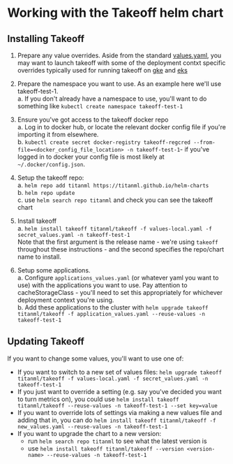 
# Working with the Takeoff helm chart
## Installing Takeoff  

  
1. Prepare any value overrides. Aside from the standard [values.yaml](https://raw.githubusercontent.com/titanml/helm-charts/main/charts/takeoff/values.yaml), you may want to launch takeoff with some of the deployment contxt specific overrides typically used for running takeoff on [gke](https://raw.githubusercontent.com/titanml/helm-charts/main/charts/takeoff/overwrites/values-gke.yaml) and [eks](https://raw.githubusercontent.com/titanml/helm-charts/main/charts/takeoff/overwrites/values-eks.yaml)  

2. Prepare the namespace you want to use. As an example here we'll use takeoff-test-1.  
a. If you don't already have a namespace to use, you'll want to do something like `kubectl create namespace takeoff-test-1`  
  
  
3. Ensure you've got access to the takeoff docker repo  
a. Log in to docker hub, or locate the relevant docker config file if you're importing it from elsewhere.  
b. `kubectl create secret docker-registry takeoff-regcred --from-file=<docker_config_file_location> -n takeoff-test-1`- if you've logged in to docker your config file is most likely at `~/.docker/config.json`.  
  
4. Setup the takeoff repo:  
a. `helm repo add titanml https://titanml.github.io/helm-charts`  
b. `helm repo update`  
c. use `helm search repo titanml` and check you can see the takeoff chart  
  
5. Install takeoff  
a. `helm install takeoff titanml/takeoff -f values-local.yaml -f secret_values.yaml -n takeoff-test-1`  
Note that the first argument is the release name - we're using `takeoff` throughout these instructions - and the second specifies the repo/chart name to install.  
  
6. Setup some applications.  
a. Configure `applications_values.yaml` (or whatever yaml you want to use) with the applications you want to use. Pay attention to cacheStorageClass - you'll need to set this appropriately for whichever deployment context you're using.  
b. Add these applications to the cluster with `helm upgrade takeoff titanml/takeoff -f application_values.yaml --reuse-values -n takeoff-test-1`

  
## Updating Takeoff  
If you want to change some values, you'll want to use one of:
 - If you want to switch to a new set of values files: `helm upgrade
   takeoff titanml/takeoff -f values-local.yaml -f
   secret_values.yaml -n takeoff-test-1`  
- If you just want to override a setting (e.g. say you've decided you want to turn metrics
   on), you could use `helm install takeoff titanml/takeoff
   --reuse-values -n takeoff-test-1 --set key=value`   
- If you want to override lots of settings via making a new values file and adding
   that in, you can do `helm install takeoff titanml/takeoff -f
   new_values.yaml --reuse-values -n takeoff-test-1`   
 - If you want to upgrade the chart to a new version:
	 -  run `helm search repo titanml` to    see what the latest version is
	 -  use `helm install takeoff
   titanml/takeoff --version <version-name> --reuse-values -n
   takeoff-test-1`
